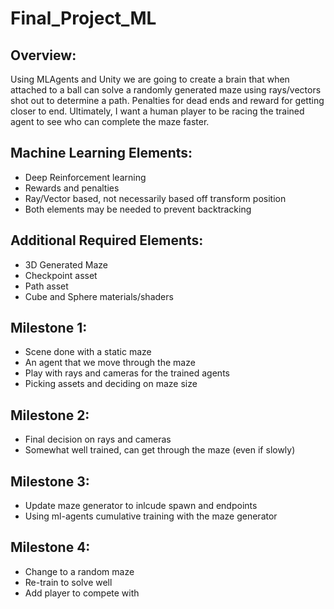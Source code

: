 # Final_Project_ML
## Overview:
Using MLAgents and Unity we are going to create a brain that when attached to a ball can solve a randomly generated maze using rays/vectors shot out to determine a path. Penalties for dead ends and reward for getting closer to end. Ultimately, I want a human player to be racing the trained agent to see who can complete the maze faster.

## Machine Learning Elements:
-	Deep Reinforcement learning
-	Rewards and penalties
-	Ray/Vector based, not necessarily based off transform position
- Both elements may be needed to prevent backtracking
## Additional Required Elements:
-	3D Generated Maze
-	Checkpoint asset
-	Path asset
-	Cube and Sphere materials/shaders

## Milestone 1:
-	Scene done with a static maze
-	An agent that we move through the maze 
-	Play with rays and cameras for the trained agents
-	Picking assets and deciding on maze size

## Milestone 2:
-	Final decision on rays and cameras
-	Somewhat well trained, can get through the maze (even if slowly)

## Milestone 3:
-	Update maze generator to inlcude spawn and endpoints
-	Using ml-agents cumulative training with the maze generator

## Milestone 4:
-	Change to a random maze
-	Re-train to solve well
-	Add player to compete with
